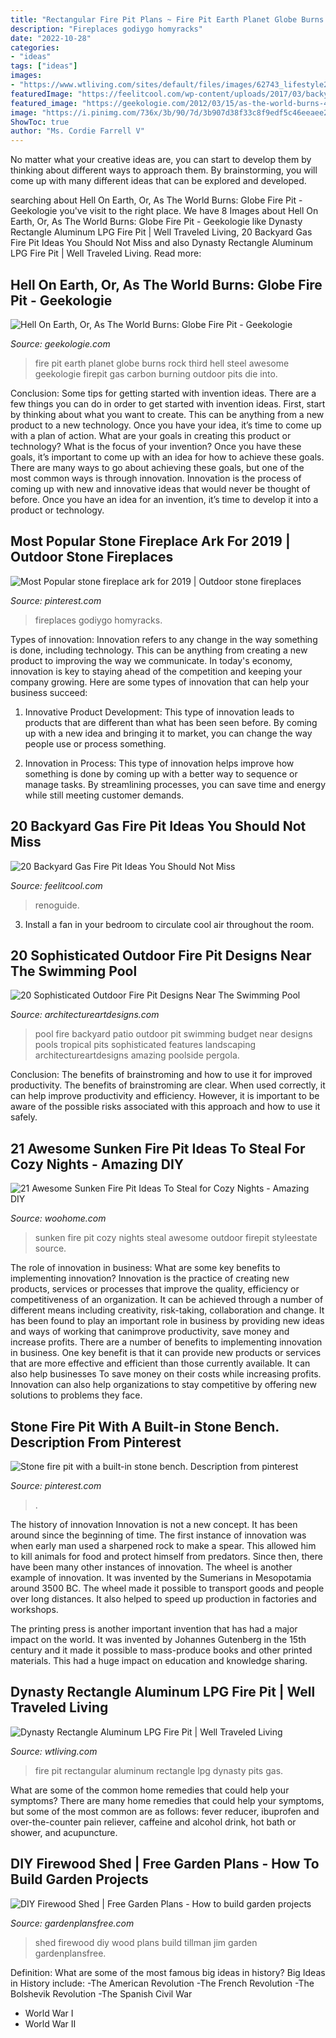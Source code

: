 ```yaml
---
title: "Rectangular Fire Pit Plans ~ Fire Pit Earth Planet Globe Burns Rock Third Hell Steel Awesome Geekologie Firepit Gas Carbon Burning Outdoor Pits Die Into"
description: "Fireplaces godiygo homyracks"
date: "2022-10-28"
categories:
- "ideas"
tags: ["ideas"]
images:
- "https://www.wtliving.com/sites/default/files/images/62743_lifestyle2.jpg"
featuredImage: "https://feelitcool.com/wp-content/uploads/2017/03/backyard-gas-firepits10.jpg"
featured_image: "https://geekologie.com/2012/03/15/as-the-world-burns-4.jpg"
image: "https://i.pinimg.com/736x/3b/90/7d/3b907d38f33c8f9edf5c46eeaee29e09--backyard-fire-pits-outdoor-fire-pits.jpg"
ShowToc: true
author: "Ms. Cordie Farrell V"
---
```



No matter what your creative ideas are, you can start to develop them by thinking about different ways to approach them. By brainstorming, you will come up with many different ideas that can be explored and developed.

	

		
searching about Hell On Earth, Or, As The World Burns: Globe Fire Pit - Geekologie you've visit to the right place. We have 8 Images about Hell On Earth, Or, As The World Burns: Globe Fire Pit - Geekologie like Dynasty Rectangle Aluminum LPG Fire Pit | Well Traveled Living, 20 Backyard Gas Fire Pit Ideas You Should Not Miss and also Dynasty Rectangle Aluminum LPG Fire Pit | Well Traveled Living. Read more:
		
    
## Hell On Earth, Or, As The World Burns: Globe Fire Pit - Geekologie

<img loading=lazy src="https://geekologie.com/2012/03/15/as-the-world-burns-4.jpg" onerror="this.onerror=null;this.src='https://tse2.mm.bing.net/th?id=OIP.2Wy6X3Gp9hu-NfIvPKBUlAHaKY&amp;pid=15.1';" alt="Hell On Earth, Or, As The World Burns: Globe Fire Pit - Geekologie">

_Source: geekologie.com_

>fire pit earth planet globe burns rock third hell steel awesome geekologie firepit gas carbon burning outdoor pits die into. 

	

Conclusion: Some tips for getting started with invention ideas.
There are a few things you can do in order to get started with invention ideas. First, start by thinking about what you want to create. This can be anything from a new product to a new technology. Once you have your idea, it’s time to come up with a plan of action. What are your goals in creating this product or technology? What is the focus of your invention? Once you have these goals, it’s important to come up with an idea for how to achieve these goals. There are many ways to go about achieving these goals, but one of the most common ways is through innovation. Innovation is the process of coming up with new and innovative ideas that would never be thought of before. Once you have an idea for an invention, it’s time to develop it into a product or technology.

    
## Most Popular Stone Fireplace Ark For 2019 | Outdoor Stone Fireplaces

<img loading=lazy src="https://i.pinimg.com/736x/b4/7d/b3/b47db3cffd662f8b2618ee1bb0a272e9.jpg" onerror="this.onerror=null;this.src='https://tse3.mm.bing.net/th?id=OIP.UDrOzFy18BmRrGZ2ruvHpAHaLH&amp;pid=15.1';" alt="Most Popular stone fireplace ark for 2019 | Outdoor stone fireplaces">

_Source: pinterest.com_

>fireplaces godiygo homyracks. 

	

Types of innovation:
Innovation refers to any change in the way something is done, including technology. This can be anything from creating a new product to improving the way we communicate. In today's economy, innovation is key to staying ahead of the competition and keeping your company growing. Here are some types of innovation that can help your business succeed:
1. Innovative Product Development: This type of innovation leads to products that are different than what has been seen before. By coming up with a new idea and bringing it to market, you can change the way people use or process something.

2. Innovation in Process: This type of innovation helps improve how something is done by coming up with a better way to sequence or manage tasks. By streamlining processes, you can save time and energy while still meeting customer demands.


    
## 20 Backyard Gas Fire Pit Ideas You Should Not Miss

<img loading=lazy src="https://feelitcool.com/wp-content/uploads/2017/03/backyard-gas-firepits10.jpg" onerror="this.onerror=null;this.src='https://tse2.mm.bing.net/th?id=OIP.C_Ta0ZbawKXDOW0zcn0ABAHaLH&amp;pid=15.1';" alt="20 Backyard Gas Fire Pit Ideas You Should Not Miss">

_Source: feelitcool.com_

>renoguide. 

	

3. Install a fan in your bedroom to circulate cool air throughout the room.

    
## 20 Sophisticated Outdoor Fire Pit Designs Near The Swimming Pool

<img loading=lazy src="http://www.architectureartdesigns.com/wp-content/uploads/2015/03/840-630x419.jpg" onerror="this.onerror=null;this.src='https://tse3.mm.bing.net/th?id=OIP.jSJ2C8W9GKaKA-UA14JSogHaE7&amp;pid=15.1';" alt="20 Sophisticated Outdoor Fire Pit Designs Near The Swimming Pool">

_Source: architectureartdesigns.com_

>pool fire backyard patio outdoor pit swimming budget near designs pools tropical pits sophisticated features landscaping architectureartdesigns amazing poolside pergola. 

	

Conclusion: The benefits of brainstroming and how to use it for improved productivity.
The benefits of brainstroming are clear. When used correctly, it can help improve productivity and efficiency. However, it is important to be aware of the possible risks associated with this approach and how to use it safely.

    
## 21 Awesome Sunken Fire Pit Ideas To Steal For Cozy Nights - Amazing DIY

<img loading=lazy src="http://www.woohome.com/wp-content/uploads/2017/09/sunken-firepit-for-cozy-nights-7.jpg" onerror="this.onerror=null;this.src='https://tse3.mm.bing.net/th?id=OIP.ABRIuNq92EtkkGhfLnp0wwHaK8&amp;pid=15.1';" alt="21 Awesome Sunken Fire Pit Ideas To Steal for Cozy Nights - Amazing DIY">

_Source: woohome.com_

>sunken fire pit cozy nights steal awesome outdoor firepit styleestate source. 

	

The role of innovation in business: What are some key benefits to implementing innovation?
Innovation is the practice of creating new products, services or processes that improve the quality, efficiency or competitiveness of an organization. It can be achieved through a number of different means including creativity, risk-taking, collaboration and change. It has been found to play an important role in business by providing new ideas and ways of working that canimprove productivity, save money and increase profits.
There are a number of benefits to implementing innovation in business. One key benefit is that it can provide new products or services that are more effective and efficient than those currently available. It can also help businesses To save money on their costs while increasing profits. Innovation can also help organizations to stay competitive by offering new solutions to problems they face.

    
## Stone Fire Pit With A Built-in Stone Bench. Description From Pinterest

<img loading=lazy src="https://i.pinimg.com/736x/3b/90/7d/3b907d38f33c8f9edf5c46eeaee29e09--backyard-fire-pits-outdoor-fire-pits.jpg" onerror="this.onerror=null;this.src='https://tse3.mm.bing.net/th?id=OIP.Wv9tAg6yd27wgyaau3xm8ADYEg&amp;pid=15.1';" alt="Stone fire pit with a built-in stone bench. Description from pinterest">

_Source: pinterest.com_

>. 

	

The history of innovation
Innovation is not a new concept. It has been around since the beginning of time. The first instance of innovation was when early man used a sharpened rock to make a spear. This allowed him to kill animals for food and protect himself from predators. Since then, there have been many other instances of innovation.
The wheel is another example of innovation. It was invented by the Sumerians in Mesopotamia around 3500 BC. The wheel made it possible to transport goods and people over long distances. It also helped to speed up production in factories and workshops.

The printing press is another important invention that has had a major impact on the world. It was invented by Johannes Gutenberg in the 15th century and it made it possible to mass-produce books and other printed materials. This had a huge impact on education and knowledge sharing.

    
## Dynasty Rectangle Aluminum LPG Fire Pit | Well Traveled Living

<img loading=lazy src="https://www.wtliving.com/sites/default/files/images/62743_lifestyle2.jpg" onerror="this.onerror=null;this.src='https://tse2.mm.bing.net/th?id=OIP.DxE5475p1Ih1NjrskXh8KQHaE8&amp;pid=15.1';" alt="Dynasty Rectangle Aluminum LPG Fire Pit | Well Traveled Living">

_Source: wtliving.com_

>fire pit rectangular aluminum rectangle lpg dynasty pits gas. 

	

What are some of the common home remedies that could help your symptoms?
There are many home remedies that could help your symptoms, but some of the most common are as follows: fever reducer, ibuprofen and over-the-counter pain reliever, caffeine and alcohol drink, hot bath or shower, and acupuncture.

    
## DIY Firewood Shed | Free Garden Plans - How To Build Garden Projects

<img loading=lazy src="http://gardenplansfree.com/wp-content/uploads/2016/08/img_0066.jpg" onerror="this.onerror=null;this.src='https://tse4.mm.bing.net/th?id=OIP.2kcmxSmL7NVvW0qcFcoE6gHaJ4&amp;pid=15.1';" alt="DIY Firewood Shed | Free Garden Plans - How to build garden projects">

_Source: gardenplansfree.com_

>shed firewood diy wood plans build tillman jim garden gardenplansfree. 

	

Definition: What are some of the most famous big ideas in history?
Big Ideas in History include: 
-The American Revolution 
-The French Revolution 
-The Bolshevik Revolution 
-The Spanish Civil War 
- World War I 
- World War II


